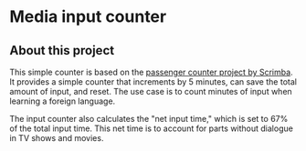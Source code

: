 # Media input counter

## About this project

This simple counter is based on the [passenger counter project by Scrimba](https://scrimba.com/playlist/pY5b7sQ). It provides a simple counter that increments by 5 minutes, can save the total amount of input, and reset. The use case is to count minutes of input when learning a foreign language.

The input counter also calculates the "net input time," which is set to 67% of the total input time. This net time is to account for parts without dialogue in TV shows and movies.
